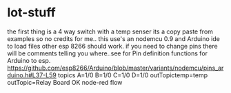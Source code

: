# lot-stuff

the first thing is a 4 way switch with a temp senser
its a copy paste from examples so no credits for me.. 
this use's an nodemcu 0.9 and Arduino ide to load files other esp 8266 should work.
if you need to change pins there will be comments telling you where..see for Pin definition functions for Arduino to esp.
https://github.com/esp8266/Arduino/blob/master/variants/nodemcu/pins_arduino.h#L37-L59
topics
A=1/0
B=1/0
C=1/0
D=1/0
outTopictemp=temp
outTopic=Relay Board OK
node-red flow
